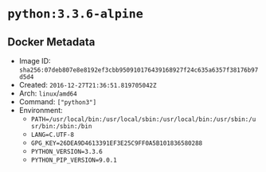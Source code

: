 # `python:3.3.6-alpine`

## Docker Metadata

- Image ID: `sha256:07deb807e8e8192ef3cbb950910176439168927f24c635a6357f38176b97d5d4`
- Created: `2016-12-27T21:36:51.819705042Z`
- Arch: `linux`/`amd64`
- Command: `["python3"]`
- Environment:
  - `PATH=/usr/local/bin:/usr/local/sbin:/usr/local/bin:/usr/sbin:/usr/bin:/sbin:/bin`
  - `LANG=C.UTF-8`
  - `GPG_KEY=26DEA9D4613391EF3E25C9FF0A5B101836580288`
  - `PYTHON_VERSION=3.3.6`
  - `PYTHON_PIP_VERSION=9.0.1`

